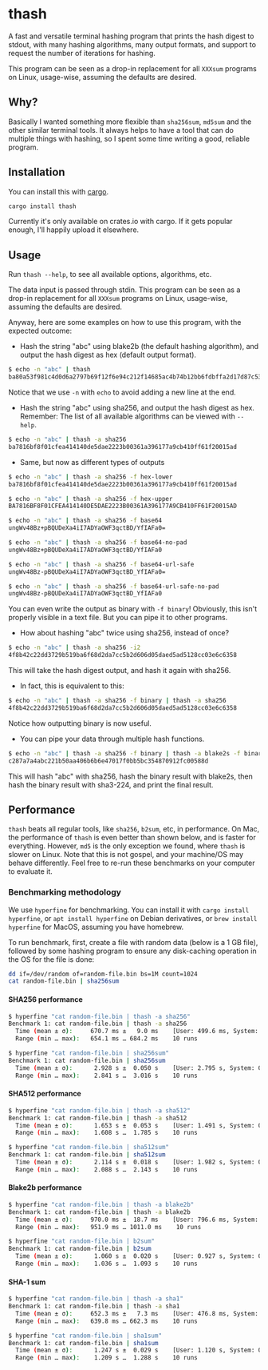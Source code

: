# thash

A fast and versatile terminal hashing program that prints the hash digest to stdout, with many hashing algorithms, many output formats, and support to request the number of iterations for hashing.

This program can be seen as a drop-in replacement for all `XXXsum` programs on Linux, usage-wise, assuming the defaults are desired.

## Why?

Basically I wanted something more flexible than `sha256sum`, `md5sum` and the other similar terminal tools. It always helps to have a tool that can do multiple things with hashing, so I spent some time writing a good, reliable program.

## Installation

You can install this with [cargo](https://www.rust-lang.org/tools/install).

```bash
cargo install thash
```

Currently it's only available on crates.io with cargo. If it gets popular enough, I'll happily upload it elsewhere.

## Usage

Run `thash --help`, to see all available options, algorithms, etc.

The data input is passed through stdin. This program can be seen as a drop-in replacement for all `XXXsum` programs on Linux, usage-wise, assuming the defaults are desired.

Anyway, here are some examples on how to use this program, with the expected outcome:

- Hash the string "abc" using blake2b (the default hashing algorithm), and output the hash digest as hex (default output format).

```bash
$ echo -n "abc" | thash
ba80a53f981c4d0d6a2797b69f12f6e94c212f14685ac4b74b12bb6fdbffa2d17d87c5392aab792dc252d5de4533cc9518d38aa8dbf1925ab92386edd4009923
```

Notice that we use `-n` with `echo` to avoid adding a new line at the end.

- Hash the string "abc" using sha256, and output the hash digest as hex. Remember: The list of all available algorithms can be viewed with `--help`.

```bash
$ echo -n "abc" | thash -a sha256
ba7816bf8f01cfea414140de5dae2223b00361a396177a9cb410ff61f20015ad
```

- Same, but now as different types of outputs

```bash
$ echo -n "abc" | thash -a sha256 -f hex-lower
ba7816bf8f01cfea414140de5dae2223b00361a396177a9cb410ff61f20015ad

$ echo -n "abc" | thash -a sha256 -f hex-upper
BA7816BF8F01CFEA414140DE5DAE2223B00361A396177A9CB410FF61F20015AD

$ echo -n "abc" | thash -a sha256 -f base64
ungWv48Bz+pBQUDeXa4iI7ADYaOWF3qctBD/YfIAFa0=

$ echo -n "abc" | thash -a sha256 -f base64-no-pad
ungWv48Bz+pBQUDeXa4iI7ADYaOWF3qctBD/YfIAFa0

$ echo -n "abc" | thash -a sha256 -f base64-url-safe
ungWv48Bz-pBQUDeXa4iI7ADYaOWF3qctBD_YfIAFa0=

$ echo -n "abc" | thash -a sha256 -f base64-url-safe-no-pad
ungWv48Bz-pBQUDeXa4iI7ADYaOWF3qctBD_YfIAFa0
```

You can even write the output as binary with `-f binary`! Obviously, this isn't properly visible in a text file. But you can pipe it to other programs.

- How about hashing "abc" twice using sha256, instead of once?

```bash
$ echo -n "abc" | thash -a sha256 -i2
4f8b42c22dd3729b519ba6f68d2da7cc5b2d606d05daed5ad5128cc03e6c6358
```

This will take the hash digest output, and hash it again with sha256.

- In fact, this is equivalent to this:

```bash
$ echo -n "abc" | thash -a sha256 -f binary | thash -a sha256
4f8b42c22dd3729b519ba6f68d2da7cc5b2d606d05daed5ad5128cc03e6c6358
```

Notice how outputting binary is now useful.

- You can pipe your data through multiple hash functions.

```bash
$ echo -n "abc" | thash -a sha256 -f binary | thash -a blake2s -f binary | thash -a sha3-224
c287a7a4abc221b50aa406b6b6e47017f0bb5bc354870912fc00588d
```

This will hash "abc" with sha256, hash the binary result with blake2s, then hash the binary result with sha3-224, and print the final result.

## Performance

`thash` beats all regular tools, like `sha256`, `b2sum`, etc, in performance. On Mac, the performance of `thash` is even better than shown below, and is faster for everything. However, `md5` is the only exception we found, where `thash` is slower on Linux. Note that this is not gospel, and your machine/OS may behave differently. Feel free to re-run these benchmarks on your computer to evaluate it.

### Benchmarking methodology

We use `hyperfine` for benchmarking. You can install it with `cargo install hyperfine`, or `apt install hyperfine` on Debian derivatives, or `brew install hyperfine` for MacOS, assuming you have homebrew.

To run benchmark, first, create a file with random data (below is a 1 GB file), followed by some hashing program to ensure any disk-caching operation in the OS for the file is done:

```bash
dd if=/dev/random of=random-file.bin bs=1M count=1024
cat random-file.bin | sha256sum
```

#### SHA256 performance

```bash
$ hyperfine "cat random-file.bin | thash -a sha256"
Benchmark 1: cat random-file.bin | thash -a sha256
  Time (mean ± σ):     670.7 ms ±   9.0 ms    [User: 499.6 ms, System: 589.4 ms]
  Range (min … max):   654.1 ms … 684.2 ms    10 runs

$ hyperfine "cat random-file.bin | sha256sum"
Benchmark 1: cat random-file.bin | sha256sum
  Time (mean ± σ):      2.928 s ±  0.050 s    [User: 2.795 s, System: 0.497 s]
  Range (min … max):    2.841 s …  3.016 s    10 runs
```

#### SHA512 performance

```bash
$ hyperfine "cat random-file.bin | thash -a sha512"
Benchmark 1: cat random-file.bin | thash -a sha512
  Time (mean ± σ):      1.653 s ±  0.053 s    [User: 1.491 s, System: 0.629 s]
  Range (min … max):    1.608 s …  1.785 s    10 runs

$ hyperfine "cat random-file.bin | sha512sum"
Benchmark 1: cat random-file.bin | sha512sum
  Time (mean ± σ):      2.114 s ±  0.018 s    [User: 1.982 s, System: 0.488 s]
  Range (min … max):    2.088 s …  2.143 s    10 runs
```

#### Blake2b performance

```bash
$ hyperfine "cat random-file.bin | thash -a blake2b"
Benchmark 1: cat random-file.bin | thash -a blake2b
  Time (mean ± σ):     970.0 ms ±  18.7 ms    [User: 796.6 ms, System: 610.0 ms]
  Range (min … max):   951.9 ms … 1011.0 ms    10 runs

$ hyperfine "cat random-file.bin | b2sum"
Benchmark 1: cat random-file.bin | b2sum
  Time (mean ± σ):      1.060 s ±  0.020 s    [User: 0.927 s, System: 0.480 s]
  Range (min … max):    1.036 s …  1.093 s    10 runs
```

#### SHA-1 sum

```bash
$ hyperfine "cat random-file.bin | thash -a sha1"
Benchmark 1: cat random-file.bin | thash -a sha1
  Time (mean ± σ):     652.3 ms ±   7.3 ms    [User: 476.8 ms, System: 600.5 ms]
  Range (min … max):   639.8 ms … 662.3 ms    10 runs

$ hyperfine "cat random-file.bin | sha1sum"
Benchmark 1: cat random-file.bin | sha1sum
  Time (mean ± σ):      1.247 s ±  0.029 s    [User: 1.120 s, System: 0.472 s]
  Range (min … max):    1.209 s …  1.288 s    10 runs
```
